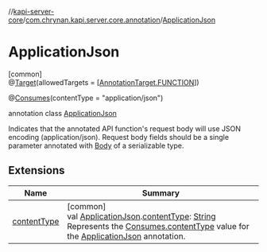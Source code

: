 //[kapi-server-core](../../../index.md)/[com.chrynan.kapi.server.core.annotation](../index.md)/[ApplicationJson](index.md)

# ApplicationJson

[common]\
@[Target](https://kotlinlang.org/api/latest/jvm/stdlib/kotlin.annotation/-target/index.html)(allowedTargets = [[AnnotationTarget.FUNCTION](https://kotlinlang.org/api/latest/jvm/stdlib/kotlin.annotation/-annotation-target/-f-u-n-c-t-i-o-n/index.html)])

@[Consumes](../-consumes/index.md)(contentType = &quot;application/json&quot;)

annotation class [ApplicationJson](index.md)

Indicates that the annotated API function's request body will use JSON encoding (application/json). Request body fields should be a single parameter annotated with [Body](../-body/index.md) of a serializable type.

## Extensions

| Name | Summary |
|---|---|
| [contentType](../content-type.md) | [common]<br>val [ApplicationJson](index.md).[contentType](../content-type.md): [String](https://kotlinlang.org/api/latest/jvm/stdlib/kotlin/-string/index.html)<br>Represents the [Consumes.contentType](../-consumes/content-type.md) value for the [ApplicationJson](index.md) annotation. |
